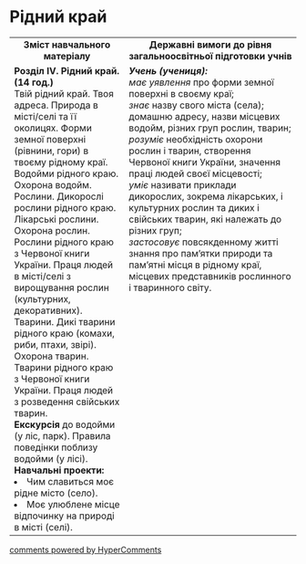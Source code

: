 <div id="hypercomments_widget" class="js-hypercomments-widget invisible"></div>

Рідний край
=============================================

<table>
  <tr>
    <td width="40%" align="center"><b>Зміст навчального матеріалу<b></td>
    <td width="60%" align="center"><b>Державні вимоги до рівня загальноосвітньої підготовки учнів</b></td>
  </tr>
  <tr>
    <td width="40%" style="vertical-align:top !important;">
    <b>Розділ IV. Рідний край. (14 год.)</b><br>
    Твій рідний край. Твоя адреса. Природа в місті/селі та її околицях. Форми земної поверхні (рівнини, гори) в твоєму рідному краї. Водойми рідного краю. Охорона водойм.<br>
    Рослини. Дикорослі рослини рідного краю. Лікарські рослини. Охорона рослин. Рослини рідного краю з Червоної книги України. Праця людей в місті/селі з вирощування рослин (культурних, декоративних).<br>
    Тварини. Дикі тварини рідного краю (комахи, риби, птахи, звірі). Охорона тварин. Тварини рідного краю з Червоної книги України. Праця людей з розведення свійських тварин.<br>
    <b>Екскурсія</b> до водойми (у ліс, парк). Правила поведінки поблизу водойми (у лісі).<br>
    <b>Навчальні проекти:</b>
    <li>
    Чим славиться моє рідне місто (село).
    </li>
    <li>
    Моє улюблене місце відпочинку на природі в місті (селі).
    </li>
    </td>
    <td width="60%" style="vertical-align:top !important;">
    <i><b>Учень (учениця):</b></i><br>
  	<i>має уявлення</i> про форми земної поверхні в своєму краї;<br>
    <i>знає</i> назву свого міста (села); домашню адресу, назви місцевих водойм, різних груп рослин, тварин;<br>
    <i>розуміє</i> необхідність охорони рослин і тварин, створення Червоної книги України, значення праці людей своєї місцевості;<br>
    <i>уміє</i> називати приклади дикорослих, зокрема лікарських, і культурних рослин та диких і свійських тварин, які належать до різних груп;<br>
    <i>застосовує</i> повсякденному житті знання про пам’ятки природи та пам’ятні місця в рідному краї, місцевих представників рослинного і тваринного світу.<br>
	</td>
  </tr>
</table>

<div class="js-hypercomments-container">
<a href="http://hypercomments.com" class="hc-link" title="comments widget">comments powered by HyperComments</a>
</div>